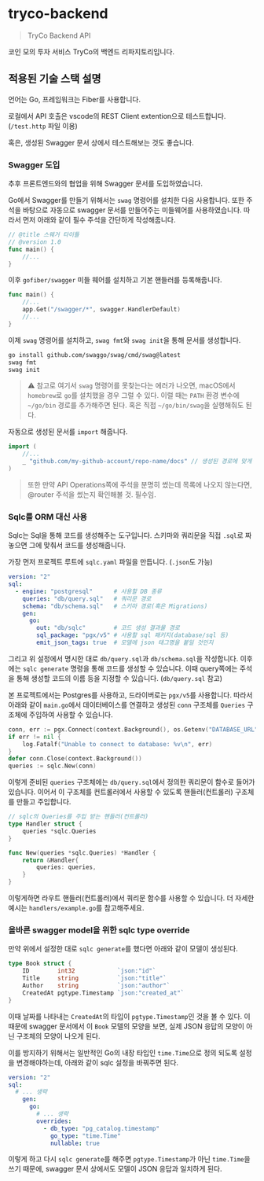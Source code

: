 # tryco-backend
> TryCo Backend API

코인 모의 투자 서비스 TryCo의 백엔드 리파지토리입니다.

## 적용된 기술 스택 설명

언어는 Go, 프레임워크는 Fiber를 사용합니다.

로컬에서 API 호출은 vscode의 REST Client extention으로 테스트합니다. (`/test.http` 파일 이용)

혹은, 생성된 Swagger 문서 상에서 테스트해보는 것도 좋습니다.

### Swagger 도입

추후 프론트엔드와의 협업을 위해 Swagger 문서를 도입하였습니다.

Go에서 Swagger를 만들기 위해서는 `swag` 명령어를 설치한 다음 사용합니다. 또한 주석을 바탕으로 자동으로 swagger 문서를 만들어주는 미들웨어를 사용하였습니다. 따라서 먼저 아래와 같이 필수 주석을 간단하게 작성해줍니다.

```go
// @title 스웨거 타이틀
// @version 1.0
func main() {
    //...
}
```

이후 `gofiber/swagger` 미들 웨어를 설치하고 기본 핸들러를 등록해줍니다.

```go
func main() {
    //...
    app.Get("/swagger/*", swagger.HandlerDefault)
    //...
}
```

이제 `swag` 명령어를 설치하고, `swag fmt`와 `swag init`을 통해 문서를 생성합니다.

```sh
go install github.com/swaggo/swag/cmd/swag@latest
swag fmt
swag init
```

> ⚠ 참고로 여기서 `swag` 명령어를 못찾는다는 에러가 나오면, macOS에서 `homebrew`로 `go`를 설치했을 경우 그럴 수 있다. 이럴 때는 `PATH` 환경 변수에 `~/go/bin` 경로를 추가해주면 된다. 혹은 직접 `~/go/bin/swag`을 실행해줘도 된다.

자동으로 생성된 문서를 `import` 해줍니다.

```go
import (
    //...
    _ "github.com/my-github-account/repo-name/docs" // 생성된 경로에 맞게 수정
)
```

> 또한 만약 API Operations쪽에 주석을 분명히 썼는데 목록에 나오지 않는다면, @router 주석을 썼는지 확인해볼 것. 필수임.

### Sqlc를 ORM 대신 사용

Sqlc는 Sql을 통해 코드를 생성해주는 도구입니다. 스키마와 쿼리문을 직접 `.sql`로 짜놓으면 그에 맞춰서 코드를 생성해줍니다.

가장 먼저 프로젝트 루트에 `sqlc.yaml` 파일을 만듭니다. (`.json`도 가능)

```yaml
version: "2"
sql:
  - engine: "postgresql"      # 사용할 DB 종류
    queries: "db/query.sql"   # 쿼리문 경로
    schema: "db/schema.sql"   # 스키마 경로(혹은 Migrations)
    gen:
      go:
        out: "db/sqlc"        # 코드 생성 결과물 경로
        sql_package: "pgx/v5" # 사용할 sql 패키지(database/sql 등)
        emit_json_tags: true  # 모델에 json 태그명을 붙일 것인지

```

그리고 위 설정에서 명시한 대로 `db/query.sql`과 `db/schema.sql`을 작성합니다. 이후에는 `sqlc generate` 명령을 통해 코드를 생성할 수 있습니다. 이때 query쪽에는 주석을 통해 생성할 코드의 이름 등을 지정할 수 있습니다. (`db/query.sql` 참고)

본 프로젝트에서는 Postgres를 사용하고, 드라이버로는 `pgx/v5`를 사용합니다. 따라서 아래와 같이 `main.go`에서 데이터베이스를 연결하고 생성된 `conn` 구조체를 `Queries` 구조체에 주입하여 사용할 수 있습니다.

```go
conn, err := pgx.Connect(context.Background(), os.Getenv("DATABASE_URL"))
if err != nil {
    log.Fatalf("Unable to connect to database: %v\n", err)
}
defer conn.Close(context.Background())
queries := sqlc.New(conn)
```

이렇게 준비된 `queries` 구조체에는 `db/query.sql`에서 정의한 쿼리문이 함수로 들어가 있습니다. 이어서 이 구조체를 컨트롤러에서 사용할 수 있도록 핸들러(컨트롤러) 구조체를 만들고 주입합니다.

```go
// sqlc의 Queries를 주입 받는 핸들러(컨트롤러)
type Handler struct {
	queries *sqlc.Queries
}

func New(queries *sqlc.Queries) *Handler {
	return &Handler{
		queries: queries,
	}
}
```

이렇게하면 라우트 핸들러(컨트롤러)에서 쿼리문 함수를 사용할 수 있습니다. 더 자세한 예시는 `handlers/example.go`를 참고해주세요.

### 올바른 swagger model을 위한 sqlc type override

만약 위에서 설정한 대로 `sqlc generate`를 했다면 아래와 같이 모델이 생성된다.

```go
type Book struct {
	ID        int32            `json:"id"`
	Title     string           `json:"title"`
	Author    string           `json:"author"`
	CreatedAt pgtype.Timestamp `json:"created_at"`
}
```

이때 날짜를 나타내는 `CreatedAt`의 타입이 `pgtype.Timestamp`인 것을 볼 수 있다. 이 때문에 swagger 문서에서 이 `Book` 모델의 모양을 보면, 실제 JSON 응답의 모양이 아닌 구조체의 모양이 나오게 된다.

이를 방지하기 위해서는 일반적인 Go의 내장 타입인 `time.Time`으로 정의 되도록 설정을 변경해야하는데, 아래와 같이 sqlc 설정을 바꿔주면 된다.

```yml
version: "2"
sql:
  # ... 생략
    gen:
      go:
        # ... 생략
        overrides:
          - db_type: "pg_catalog.timestamp"
            go_type: "time.Time"
            nullable: true
```

이렇게 하고 다시 `sqlc generate`를 해주면 `pgtype.Timestamp`가 아닌 `time.Time`을 쓰기 때문에, swagger 문서 상에서도 모델이 JSON 응답과 일치하게 된다.